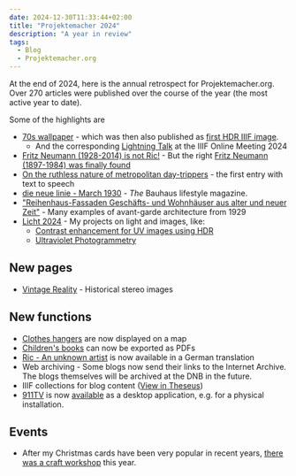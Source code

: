 ```yaml
---
date: 2024-12-30T11:33:44+02:00
title: "Projektemacher 2024"
description: "A year in review"
tags:
  - Blog
  - Projektemacher.org
---
```


At the end of 2024, here is the annual retrospect for Projektemacher.org. Over 270 articles were published over the course of the year (the most active year to date).
<!--more-->
Some of the highlights are
* [70s wallpaper](https://vorsatzpapier.projektemacher.org/post/tapete-20/) - which was then also published as [first HDR IIIF image](/en/post/hdr-iiif/).
  * And the corresponding [Lightning Talk](/en/post/iiif-online-meeting-2024-slides/) at the IIIF Online Meeting 2024
* [Fritz Neumann (1928-2014) is not Ric!](https://ric-unknownartist.projektemacher.org/post/mystery-again/) - But the right [Fritz Neumann (1897-1984) was finally found](https://ric-unknownartist.projektemacher.org/post/fritz-neumann-spandauer-volksblatt-19-2-1972/)
* [On the ruthless nature of metropolitan day-trippers](https://briefsteller.de/post/der-haussekretaer/286/) - the first entry with text to speech
* [die neue linie - March 1930](https://xn--blaufusstlpel-qmb.de/post/die-neue-linie-3-1930/) - *The* Bauhaus lifestyle magazine.
* ["Reihenhaus-Fassaden Geschäfts- und Wohnhäuser aus alter und neuer Zeit"](https://backsteinexpressionismus.projektemacher.org/post/reihenhaus-fassaden/) - Many examples of avant-garde architecture from 1929
* [Licht 2024](/en/post/licht2024) - My projects on light and images, like:
  * [Contrast enhancement for UV images using HDR](/en/post/hdr-image-analysis/)
  * [Ultraviolet Photogrammetry](/en/post/uv-photogrammetry/)

## New pages
<!-- * [Nocturnal Shadows](https://schatten.yaapb.projektemacher.org/) -->
* [Vintage Reality](https://vintagereality.projektemacher.org/) - Historical stereo images

## New functions

* [Clothes hangers](https://xn--kleiderbgel-0hb.xn--blaufusstlpel-qmb.de/map/) are now displayed on a map
* [Children's books](https://xn--kinderbcher-zhb.projektemacher.org/) can now be exported as PDFs
* [Ric - An unknown artist](https://ric-unknownartist.projektemacher.org/) is now available in a German translation
* Web archiving - Some blogs now send their links to the Internet Archive. The blogs themselves will be archived at the DNB in the future.
* IIIF collections for blog content ([View in Theseus](https://theseusviewer.org/?iiif-content=https://projektemacher.org/collection.json))
* [911TV](https://911tv.projektemacher.org/) is now [available](/post/911tv-desktop/) as a desktop application, e.g. for a physical installation.

## Events

* After my Christmas cards have been very popular in recent years, [there was a craft workshop](/post/christmas-2024-workshop/) this year.
